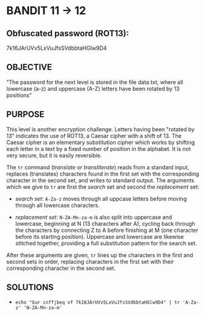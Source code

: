 # BANDIT 11 -> 12

## Obfuscated password (ROT13): 

7k16JArUVv5LxVuJfsSVdbbtaHGlw9D4

## OBJECTIVE

"The password for the next level is stored in the file data.txt, where all lowercase (a-z) and uppercase (A-Z) letters have been rotated by 13 positions"

## PURPOSE

This level is another encryption challenge. Letters having been "rotated by 13" indicates the use of ROT13, a Caesar cipher with a shift of 13. The Caesar cipher is an elementary substitution cipher which works by shifting each letter in a text by a fixed number of position in the alphabet. It is not very secure, but it is easily reversible.

The `tr` command (*translate* or *transliterate*) reads from a standard input, replaces (translates) characters found in the first set with the corresponding character in the second set, and writes to standard output. The arguments which we give to `tr` are first the *search* set and second the *replacement* set:

- *search set*: `A-Za-z` moves through all uppcase letters before moving through all lowercase characters.

- *replacement set*: `N-ZA-Mn-za-m` is also split into uppercase and lowercase, beginning at N (13 characters after A), cycling back through the characters by connecting Z to A before finishing at M (one character before its starting position). Uppercase and lowercase are likewise stitched together, providing a full substitution pattern for the search set.

After these arguments are given, `tr` lines up the characters in the first and second sets in order, replacing characters in the first set with their corresponding character in the second set.



## SOLUTIONS

- `echo "Gur cnffjbeq vf 7k16JArUVv5LxVuJfsSVdbbtaHGlw9D4" | tr 'A-Za-z' 'N-ZA-Mn-za-m'`
